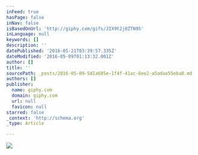 ```yaml
---
inFeed: true
hasPage: false
inNav: false
isBasedOnUrl: 'http://giphy.com/gifs/JIX9t2j0ZTN9S'
inLanguage: null
keywords: []
description: ''
datePublished: '2016-05-21T03:39:57.335Z'
dateModified: '2016-05-09T01:13:32.001Z'
author: []
title: ''
sourcePath: _posts/2016-05-09-5d1a685e-1f4f-41ac-8ee2-a5adae55eba0.md
authors: []
publisher:
  name: giphy.com
  domain: giphy.com
  url: null
  favicon: null
starred: false
_context: 'http://schema.org'
_type: Article

---
```

![](https://media.giphy.com/media/JIX9t2j0ZTN9S/giphy.gif)